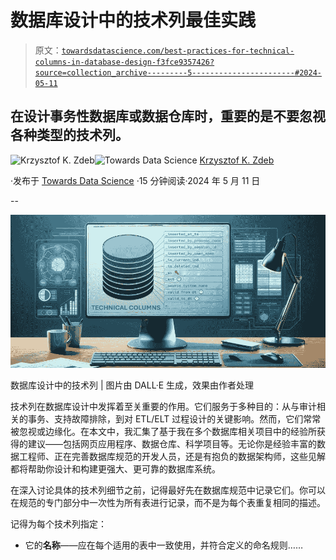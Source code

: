 # 数据库设计中的技术列最佳实践

> 原文：[`towardsdatascience.com/best-practices-for-technical-columns-in-database-design-f3fce9357426?source=collection_archive---------5-----------------------#2024-05-11`](https://towardsdatascience.com/best-practices-for-technical-columns-in-database-design-f3fce9357426?source=collection_archive---------5-----------------------#2024-05-11)

## 在设计事务性数据库或数据仓库时，重要的是不要忽视各种类型的技术列。

[](https://medium.com/@krzysztof.kornel?source=post_page---byline--f3fce9357426--------------------------------)![Krzysztof K. Zdeb](https://medium.com/@krzysztof.kornel?source=post_page---byline--f3fce9357426--------------------------------)[](https://towardsdatascience.com/?source=post_page---byline--f3fce9357426--------------------------------)![Towards Data Science](https://towardsdatascience.com/?source=post_page---byline--f3fce9357426--------------------------------) [Krzysztof K. Zdeb](https://medium.com/@krzysztof.kornel?source=post_page---byline--f3fce9357426--------------------------------)

·发布于 [Towards Data Science](https://towardsdatascience.com/?source=post_page---byline--f3fce9357426--------------------------------) ·15 分钟阅读·2024 年 5 月 11 日

--

![](img/c754e86bdb2706354f01d10ac58e3cf2.png)

数据库设计中的技术列 | 图片由 DALL·E 生成，效果由作者处理

技术列在数据库设计中发挥着至关重要的作用。它们服务于多种目的：从与审计相关的事务、支持故障排除，到对 ETL/ELT 过程设计的关键影响。然而，它们常常被忽视或边缘化。在本文中，我汇集了基于我在多个数据库相关项目中的经验所获得的建议——包括网页应用程序、数据仓库、科学项目等。无论你是经验丰富的数据工程师、正在完善数据库规范的开发人员，还是有抱负的数据架构师，这些见解都将帮助你设计和构建更强大、更可靠的数据库系统。

在深入讨论具体的技术列细节之前，记得最好先在数据库规范中记录它们。你可以在规范的专门部分中一次性为所有表进行记录，而不是为每个表重复相同的描述。

记得为每个技术列指定：

+   它的**名称**——应在每个适用的表中一致使用，并符合定义的命名规则……
